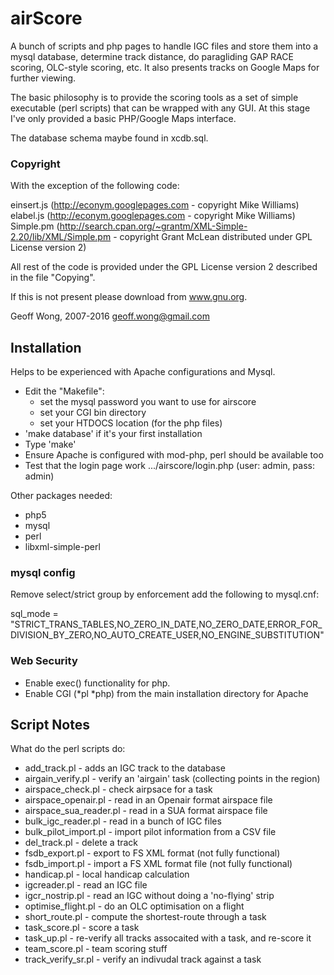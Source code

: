
# airScore


A bunch of scripts and php pages to handle IGC files and store them into a mysql database, determine track distance, 
do paragliding GAP RACE scoring, OLC-style scoring, etc. It also presents tracks on Google Maps for further viewing.

The basic philosophy is to provide the scoring tools as a set of simple executable (perl scripts)
that can be wrapped with any GUI. At this stage I've only provided a basic PHP/Google Maps  interface. 

The database schema maybe found in xcdb.sql.

### Copyright

With the exception of the following code:

einsert.js (http://econym.googlepages.com - copyright Mike Williams)
elabel.js  (http://econym.googlepages.com - copyright Mike Williams)
Simple.pm (http://search.cpan.org/~grantm/XML-Simple-2.20/lib/XML/Simple.pm 
    - copyright Grant McLean distributed under GPL License version 2)

All rest of the code is provided under the GPL License version 2 
described in the file "Copying".

If this is not present please download from www.gnu.org.

Geoff Wong, 2007-2016
geoff.wong@gmail.com


## Installation

Helps to be experienced with Apache configurations and Mysql.

* Edit the "Makefile":
    - set the mysql password you want to use for airscore
    - set your CGI bin directory
    - set your HTDOCS location (for the php files)
* 'make database' if it's your first installation
* Type 'make'
* Ensure Apache is configured with mod-php, perl should be available too
* Test that the login page work .../airscore/login.php (user: admin, pass: admin)


Other packages needed:

* php5
* mysql
* perl
* libxml-simple-perl

### mysql config

Remove select/strict group by enforcement add the following to mysql.cnf:

sql_mode = "STRICT_TRANS_TABLES,NO_ZERO_IN_DATE,NO_ZERO_DATE,ERROR_FOR_DIVISION_BY_ZERO,NO_AUTO_CREATE_USER,NO_ENGINE_SUBSTITUTION"

### Web Security

* Enable exec() functionality for php.
* Enable CGI (*pl *php) from the main installation directory for Apache

## Script Notes

What do the perl scripts do:

* add_track.pl - adds an IGC track to the database
* airgain_verify.pl - verify an 'airgain' task (collecting points in the region)
* airspace_check.pl - check airpsace for a task
* airspace_openair.pl - read in an Openair format airspace file 
* airspace_sua_reader.pl - read in a SUA format airspace file
* bulk_igc_reader.pl - read in a bunch of IGC files
* bulk_pilot_import.pl - import pilot information from a CSV file
* del_track.pl - delete a track
* fsdb_export.pl - export to FS XML format (not fully functional)
* fsdb_import.pl - import a FS XML format file (not fully functional)
* handicap.pl - local handicap calculation
* igcreader.pl - read an IGC file
* igcr_nostrip.pl - read an IGC without doing a 'no-flying' strip
* optimise_flight.pl - do an OLC optimisation on a flight
* short_route.pl - compute the shortest-route through a task
* task_score.pl - score a task
* task_up.pl - re-verify all tracks assocaited with a task, and re-score it
* team_score.pl - team scoring stuff
* track_verify_sr.pl - verify an indivudal track against a task

